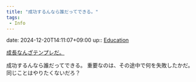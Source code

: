 ```yaml
---
title: "成功するんなら誰だってできる。"
tags:
 - Info
---
```


date: 2024-12-20T14:11:07+09:00
up:: [Education](../Bar/Novel/Topics/Education.md)

[成長なんざテンプレだ。](Info/成長なんざテンプレだ。.md)

成功するんなら誰だってできる。
重要なのは、その途中で何を失敗したかだ。
同じことはやりたくないだろ？
